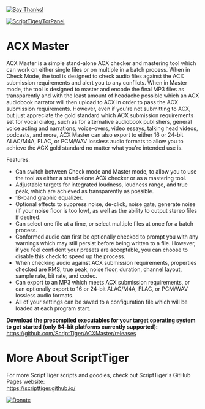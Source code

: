 [![Say Thanks!](https://img.shields.io/badge/Say%20Thanks-!-1EAEDB.svg)](https://docs.google.com/forms/d/e/1FAIpQLSfBEe5B_zo69OBk19l3hzvBmz3cOV6ol1ufjh0ER1q3-xd2Rg/viewform)

[![ScriptTiger/TorPanel](https://scripttiger.github.io/images/ACXMaster-Interface.png)](https://github.com/ScriptTiger/ACXMaster)

# ACX Master
ACX Master is a simple stand-alone ACX checker and mastering tool which can work on either single files or on multiple in a batch process. When in Check Mode, the tool is designed to check audio files against the ACX submission requirements and alert you to any conflicts. When in Master mode, the tool is designed to master and encode the final MP3 files as transparently and with the least amount of headache possible which an ACX audiobook narrator will then upload to ACX in order to pass the ACX submission requirements. However, even if you're not submitting to ACX, but just appreciate the gold standard which ACX submission requirements set for vocal dialog, such as for alternative audiobook publishers, general voice acting and narrations, voice-overs, video essays, talking head videos, podcasts, and more, ACX Master can also export to either 16 or 24-bit ALAC/M4A, FLAC, or PCM/WAV lossless audio formats to allow you to achieve the ACX gold standard no matter what you're intended use is.

Features:  
- Can switch between Check mode and Master mode, to allow you to use the tool as either a stand-alone ACX checker or as a mastering tool.
- Adjustable targets for integrated loudness, loudness range, and true peak, which are achieved as transparently as possible.
- 18-band graphic equalizer.
- Optional effects to suppress noise, de-click, noise gate, generate noise (if your noise floor is too low), as well as the ability to output stereo files if desired.
- Can select one file at a time, or select multiple files at once for a batch process.
- Conformed audio can first be optionally checked to prompt you with any warnings which may still persist before being written to a file. However, if you feel confident your presets are acceptable, you can choose to disable this check to speed up the process.
- When checking audio against ACX submission requirements, properties checked are RMS, true peak, noise floor, duration, channel layout, sample rate, bit rate, and codec.
- Can export to an MP3 which meets ACX submission requirements, or can optionally export to 16 or 24-bit ALAC/M4A, FLAC, or PCM/WAV lossless audio formats.
- All of your settings can be saved to a configuration file which will be loaded at each program start.

**Download the precompiled executables for your target operating system to get started (only 64-bit platforms currently supported):**  
https://github.com/ScriptTiger/ACXMaster/releases

# More About ScriptTiger

For more ScriptTiger scripts and goodies, check out ScriptTiger's GitHub Pages website:  
https://scripttiger.github.io/

[![Donate](https://www.paypalobjects.com/en_US/i/btn/btn_donateCC_LG.gif)](https://www.paypal.com/cgi-bin/webscr?cmd=_s-xclick&hosted_button_id=MZ4FH4G5XHGZ4)
